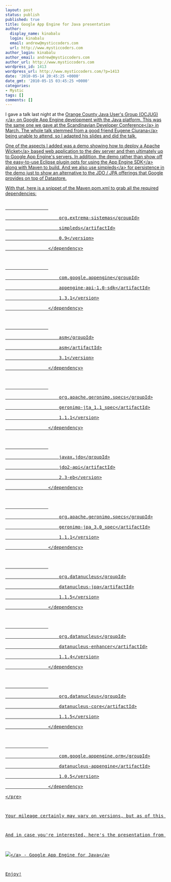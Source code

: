 ```yaml
---
layout: post
status: publish
published: true
title: Google App Engine for Java presentation
author:
  display_name: kinabalu
  login: kinabalu
  email: andrew@mysticcoders.com
  url: http://www.mysticcoders.com
author_login: kinabalu
author_email: andrew@mysticcoders.com
author_url: http://www.mysticcoders.com
wordpress_id: 1413
wordpress_url: http://www.mysticcoders.com/?p=1413
date: '2010-05-14 20:45:25 +0000'
date_gmt: '2010-05-15 03:45:25 +0000'
categories:
- Mystic
tags: []
comments: []
---
```

<p>I gave a talk last night at the <a href="http:&#47;&#47;ocjug.org" target="_blank">Orange County Java User's Group (OCJUG)<&#47;a> on Google App Engine development with the Java platform.  This was the same one we gave at the <a href="http:&#47;&#47;scandevconf.se" target="_blank">Scandinavian Developer Conference<&#47;a> in March.  The whole talk stemmed from a good friend <a href="http:&#47;&#47;www.eugeneciurana.com" target="_blank">Eugene Ciurana<&#47;a> being unable to attend, so I adapted his slides and did the talk.  </p>
<p>One of the aspects I added was a demo showing how to deploy a <a href="http:&#47;&#47;wicket.apache.org" target="_blank">Apache Wicket<&#47;a> based web application to the dev server and then ultimately up to Google App Engine's servers.  In addition, the demo rather than show off the easy-to-use Eclipse plugin opts for using the <a href="http:&#47;&#47;code.google.com&#47;appengine&#47;downloads.html" target="_blank">App Engine SDK<&#47;a> along with Maven to build.  And we also use <a href="http:&#47;&#47;code.google.com&#47;p&#47;simpleds&#47;" target="_blank">simpleds<&#47;a> for persistence in the demo just to show an alternative to the JDO &#47; JPA offerings that Google provides on top of Datastore.</p>
<p>With that, here is a snippet of the Maven pom.xml to grab all the required dependencies:</p>
<pre lang="xml" colla="+">
<p>                <dependency><br />
                    <groupId>org.extrema-sistemas<&#47;groupId><br />
                    <artifactId>simpleds<&#47;artifactId><br />
                    <version>0.9<&#47;version><br />
                <&#47;dependency></p>
<p>                <dependency><br />
                    <groupId>com.google.appengine<&#47;groupId><br />
                    <artifactId>appengine-api-1.0-sdk<&#47;artifactId><br />
                    <version>1.3.1<&#47;version><br />
                <&#47;dependency></p>
<p>                <dependency><br />
                    <groupId>asm<&#47;groupId><br />
                    <artifactId>asm<&#47;artifactId><br />
                    <version>3.1<&#47;version><br />
                <&#47;dependency></p>
<p>                <dependency><br />
                    <groupId>org.apache.geronimo.specs<&#47;groupId><br />
                    <artifactId>geronimo-jta_1.1_spec<&#47;artifactId><br />
                    <version>1.1.1<&#47;version><br />
                <&#47;dependency></p>
<p>                <dependency><br />
                    <groupId>javax.jdo<&#47;groupId><br />
                    <artifactId>jdo2-api<&#47;artifactId><br />
                    <version>2.3-eb<&#47;version><br />
                <&#47;dependency></p>
<p>                <dependency><br />
                    <groupId>org.apache.geronimo.specs<&#47;groupId><br />
                    <artifactId>geronimo-jpa_3.0_spec<&#47;artifactId><br />
                    <version>1.1.1<&#47;version><br />
                <&#47;dependency></p>
<p>                <dependency><br />
                    <groupId>org.datanucleus<&#47;groupId><br />
                    <artifactId>datanucleus-jpa<&#47;artifactId><br />
                    <version>1.1.5<&#47;version><br />
                <&#47;dependency></p>
<p>                <dependency><br />
                    <groupId>org.datanucleus<&#47;groupId><br />
                    <artifactId>datanucleus-enhancer<&#47;artifactId><br />
                    <version>1.1.4<&#47;version><br />
                <&#47;dependency></p>
<p>                <dependency><br />
                    <groupId>org.datanucleus<&#47;groupId><br />
                    <artifactId>datanucleus-core<&#47;artifactId><br />
                    <version>1.1.5<&#47;version><br />
                <&#47;dependency></p>
<p>                <dependency><br />
                    <groupId>com.google.appengine.orm<&#47;groupId><br />
                    <artifactId>datanucleus-appengine<&#47;artifactId><br />
                    <version>1.0.5<&#47;version><br />
                <&#47;dependency><br />
<&#47;pre></p>
<p>Your mileage certainly may vary on versions, but as of this writing, slamming that into your pom.xml should get you cracking with simpleds for Google App Engine.</p>
<p>And in case you're interested, here's the presentation from last night and March's talk at Scandev.</p>
<p><a href="http:&#47;&#47;www.mysticcoders.com&#47;wp-content&#47;uploads&#47;2010&#47;05&#47;Google-App-Engine-Java-HOWTO.pdf"><img src="http:&#47;&#47;www.mysticcoders.com&#47;wp-includes&#47;images&#47;crystal&#47;document.png" border="0" &#47;><&#47;a>&nbsp;-&nbsp;<a href="http:&#47;&#47;www.mysticcoders.com&#47;wp-content&#47;uploads&#47;2010&#47;05&#47;Google-App-Engine-Java-HOWTO.pdf">Google App Engine for Java<&#47;a></p>
<p>Enjoy!</p>
